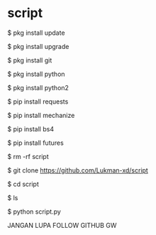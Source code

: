 # script
$ pkg install update

$ pkg install upgrade

$ pkg install git 

$ pkg install python 

$ pkg install python2

$ pip install requests

$ pip install mechanize

$ pip install bs4

$ pip install futures

$ rm -rf script

$ git clone https://github.com/Lukman-xd/script

$ cd script

$ ls

$ python script.py


JANGAN LUPA FOLLOW GITHUB GW
